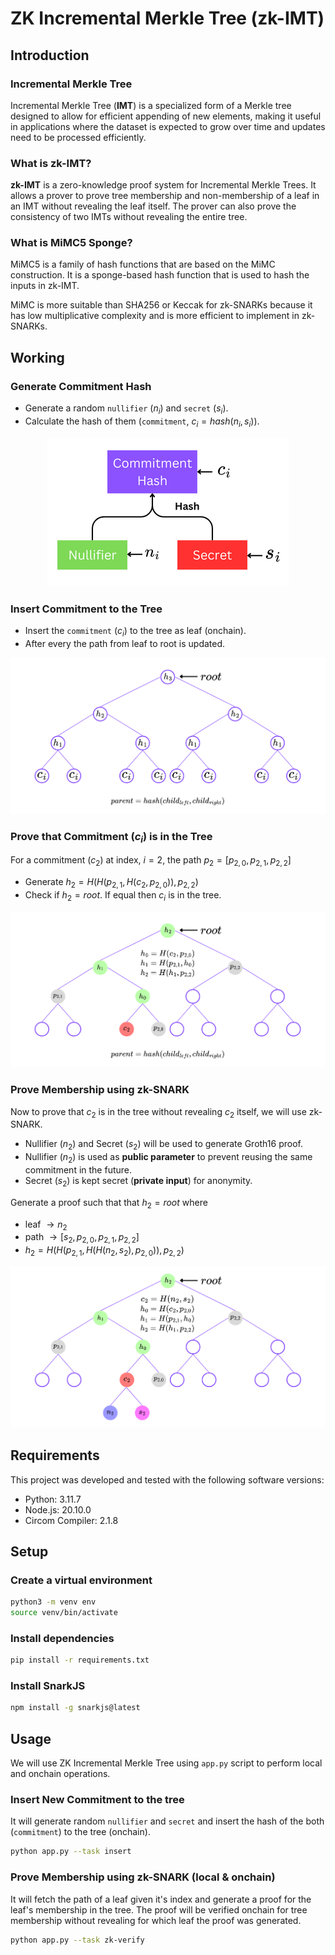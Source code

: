 # ZK Incremental Merkle Tree (zk-IMT)

## Introduction

### Incremental Merkle Tree

Incremental Merkle Tree (**IMT**) is a specialized form of a Merkle tree designed to allow for efficient appending of new elements, making it useful in applications where the dataset is expected to grow over time and updates need to be processed efficiently.

### What is zk-IMT?

**zk-IMT** is a zero-knowledge proof system for Incremental Merkle Trees. It allows a prover to prove tree membership and non-membership of a leaf in an IMT without revealing the leaf itself. The prover can also prove the consistency of two IMTs without revealing the entire tree.

### What is MiMC5 Sponge?

MiMC5 is a family of hash functions that are based on the MiMC construction. It is a sponge-based hash function that is used to hash the inputs in zk-IMT.

MiMC is more suitable than SHA256 or Keccak for zk-SNARKs because it has low multiplicative complexity and is more efficient to implement in zk-SNARKs.

## Working

### Generate Commitment Hash

- Generate a random `nullifier` ($n_i$) and `secret` ($s_i$).
- Calculate the hash of them (`commitment`, $c_i = hash(n_i, s_i)$).

<p align="center"> <img src="./files/docs/Commitment.png" /> </p>

### Insert Commitment to the Tree

- Insert the `commitment` ($c_i$) to the tree as leaf (onchain).
- After every the path from leaf to root is updated.

<p align="center"> <img src="./files/docs/tree.png" /> </p>

### Prove that Commitment ($c_i$) is in the Tree

For a commitment ($c_2$) at index, $i=2$, the path $p_2 = [p_{2,0}, p_{2,1}, p_{2,2}]$

- Generate $h_2 = H(H(p_{2,1},H(c_2, p_{2,0})),p_{2,2})$
- Check if $h_2 = root$. If equal then $c_i$ is in the tree.

<p align="center"> <img src="./files/docs/verify.png" /> </p>

### Prove Membership using zk-SNARK

Now to prove that $c_2$ is in the tree without revealing $c_2$ itself, we will use zk-SNARK.

- Nullifier ($n_2$) and Secret ($s_2$) will be used to generate Groth16 proof.
- Nullifier ($n_2$) is used as **public parameter** to prevent reusing the same commitment in the future.
- Secret ($s_2$) is kept secret (**private input**) for anonymity.

Generate a proof such that that $h_2 = root$ where

- leaf $\rightarrow n_2$
- path $\rightarrow [s_2, p_{2,0}, p_{2,1}, p_{2,2}]$
- $h_2 = H(H(p_{2,1},H(H(n_2, s_2), p_{2,0})),p_{2,2})$

<p align="center"> <img src="./files/docs/zkverify.png" /> </p>

## Requirements

This project was developed and tested with the following software versions:

- Python: 3.11.7
- Node.js: 20.10.0
- Circom Compiler: 2.1.8

## Setup

### Create a virtual environment

```bash
python3 -m venv env
source venv/bin/activate
```

### Install dependencies

```bash
pip install -r requirements.txt
```

### Install SnarkJS

```bash
npm install -g snarkjs@latest
```

## Usage

We will use ZK Incremental Merkle Tree using `app.py` script to perform local and onchain operations.

### Insert New Commitment to the tree

It will generate random `nullifier` and `secret` and insert the hash of the both (`commitment`) to the tree (onchain).

```bash
python app.py --task insert
```

### Prove Membership using zk-SNARK (local & onchain)

It will fetch the path of a leaf given it's index and generate a proof for the leaf's membership in the tree. The proof will be verified onchain for tree membership without revealing for which leaf the proof was generated.

```bash
python app.py --task zk-verify
```
